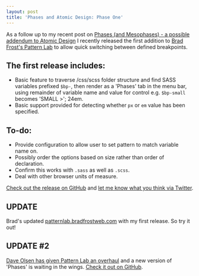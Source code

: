 ```yaml
---
layout: post
title: 'Phases and Atomic Design: Phase One'
---
```

As a follow up to my recent post on [Phases (and Mesophases) - a possible addendum to Atomic Design](/2013/06/atomic-design-phases-and-mesophases) I recently released the first addition to [Brad Frost's Pattern Lab](https://github.com/bradfrost/patternlab) to allow quick switching between defined breakpoints.

## The first release includes:

*   Basic feature to traverse /css/scss folder structure  and find SASS variables prefixed `$bp-`, then render as a 'Phases' tab  in the menu bar, using remainder of variable name and value for control  e.g. `$bp-small` becomes 'SMALL &gt;'; 24em.
*   Basic support provided for detecting whether `px` or `em` value has been specified.

## To-do:

*   Provide configuration to allow user to set pattern to match variable name on.
*   Possibly order the options based on size rather than order of declaration.
*   Confirm this works with `.sass` as well as `.scss`.
*   Deal with other browser units of measure.

[Check out the release on GitHub](https://github.com/benedfit/patternlab) and [let me know what you think via Twitter](https://twitter.com/benedfit).

## UPDATE

Brad's updated [patternlab.bradfrostweb.com](http://patternlab.bradfrostweb.com/) with my first release. So try it out!

## UPDATE #2 ##

[Dave Olsen has given Pattern Lab an overhaul](http://dmolsen.com/) and a new version of 'Phases' is waiting in the wings. [Check it out on GitHub](http://github.com/pattern-lab/).
